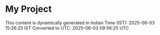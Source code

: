 # My Project

This content is dynamically generated in Indian Time (IST): 2025-06-03 15:26:25 IST
Converted to UTC: 2025-06-03 09:56:25 UTC
